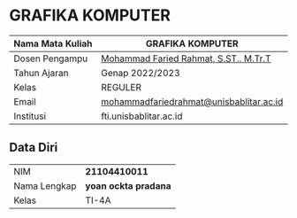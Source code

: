 # GRAFIKA KOMPUTER

| Nama Mata Kuliah  | GRAFIKA KOMPUTER |
|--|--|
| Dosen Pengampu | [Mohammad Faried Rahmat, S.ST., M.Tr.T](https://github.com/mrhmt80) |
| Tahun Ajaran | Genap 2022/2023 |
| Kelas | REGULER |
| Email | mohammadfariedrahmat@unisbablitar.ac.id |
| Institusi | fti.unisbablitar.ac.id |

## Data Diri

|  |  |
|--|--|
| NIM | **21104410011** |
| Nama Lengkap | **yoan ockta pradana** |
| Kelas | TI-4A |